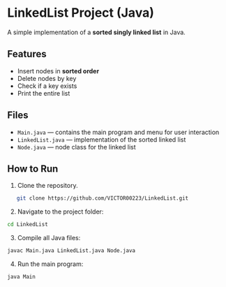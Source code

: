 # LinkedList Project (Java)

A simple implementation of a **sorted singly linked list** in Java.

## Features
- Insert nodes in **sorted order**  
- Delete nodes by key  
- Check if a key exists  
- Print the entire list  

## Files
- `Main.java` — contains the main program and menu for user interaction  
- `LinkedList.java` — implementation of the sorted linked list  
- `Node.java` — node class for the linked list  

## How to Run

1. Clone the repository. 
```bash
   git clone https://github.com/VICTOR00223/LinkedList.git
```
2. Navigate to the project folder:
 ```bash
cd LinkedList
   ```
3. Compile all Java files:
```bash
javac Main.java LinkedList.java Node.java
```
4. Run the main program:
```bash
java Main
```


 
   
